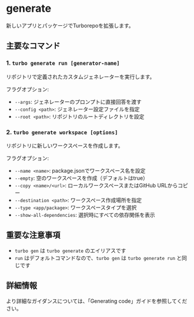 # generate

新しいアプリとパッケージでTurborepoを拡張します。

## 主要なコマンド

### 1. `turbo generate run [generator-name]`

リポジトリで定義されたカスタムジェネレーターを実行します。

フラグオプション:
- `--args`: ジェネレーターのプロンプトに直接回答を渡す
- `--config <path>`: ジェネレーター設定ファイルを指定
- `--root <path>`: リポジトリのルートディレクトリを設定

### 2. `turbo generate workspace [options]`

リポジトリに新しいワークスペースを作成します。

フラグオプション:
- `--name <name>`: package.jsonでワークスペース名を設定
- `--empty`: 空のワークスペースを作成（デフォルトはtrue）
- `--copy <name>/<url>`: ローカルワークスペースまたはGitHub URLからコピー
- `--destination <path>`: ワークスペース作成場所を指定
- `--type <app/package>`: ワークスペースタイプを選択
- `--show-all-dependencies`: 選択時にすべての依存関係を表示

## 重要な注意事項

- `turbo gen` は `turbo generate` のエイリアスです
- `run` はデフォルトコマンドなので、`turbo gen` は `turbo generate run` と同じです

## 詳細情報

より詳細なガイダンスについては、「Generating code」ガイドを参照してください。
